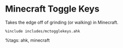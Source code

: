 Minecraft Toggle Keys
===

Takes the edge off of grinding (or walking) in Minecraft.
```autohotkey
%include includes/mctogglekeys.ahk
```


%tags: ahk, minecraft

